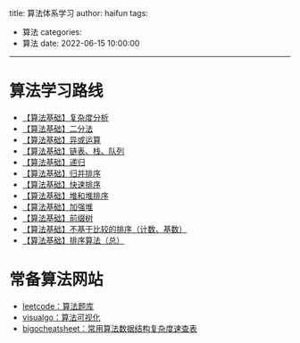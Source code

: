 title: 算法体系学习
author: haifun
tags:
  - 算法
categories:
  - 算法
date: 2022-06-15 10:00:00

---

# 算法学习路线

- [【算法基础】复杂度分析](https://haifuns.com/2022/06/20/algorithm-complexity/)
- [【算法基础】二分法](https://haifuns.com/2022/06/21/algorithm-dichotomy/)
- [【算法基础】异或运算](https://haifuns.com/2022/06/22/algorithm-xor/)
- [【算法基础】链表、栈、队列](https://haifuns.com/2022/06/24/algorithm-datastructure)
- [【算法基础】递归](https://haifuns.com/2022/06/26/algorithm-recursion)
- [【算法基础】归并排序](https://haifuns.com/2022/06/29/algorithm-mergesort)
- [【算法基础】快速排序](https://haifuns.com/2022/06/30/algorithm-quicksort)
- [【算法基础】堆和堆排序](https://haifuns.com/2022/07/04/algorithm-heapandheapsort)
- [【算法基础】加强堆](https://haifuns.com/2022/07/06/algorithm-heapgreater)
- [【算法基础】前缀树](https://haifuns.com/2022/07/17/algorithm-trietree)
- [【算法基础】不基于比较的排序（计数、基数）](https://haifuns.com/2022/07/17/algorithm-uncomparesort)
- [【算法基础】排序算法（总）](https://haifuns.com/2022/06/21/algorithm-sort/)

# 常备算法网站

- [leetcode：算法题库](https://leetcode.cn/problemset/all/)
- [visualgo：算法可视化](https://visualgo.net/zh)
- [bigocheatsheet：常用算法数据结构复杂度速查表](https://www.bigocheatsheet.com/)

